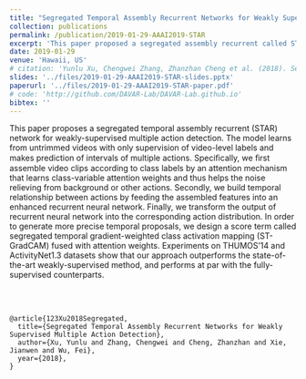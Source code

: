 ```yaml
---
title: "Segregated Temporal Assembly Recurrent Networks for Weakly Supervised Multiple Action Detection"
collection: publications
permalink: /publication/2019-01-29-AAAI2019-STAR
excerpt: 'This paper proposed a segregated assembly recurrent called STAR network for weakly-supervised multiple action detection. Appeared on ACM MM2019.'
date: 2019-01-29
venue: 'Hawaii, US'
# citation: 'Yunlu Xu, Chengwei Zhang, Zhanzhan Cheng et al. (2018). Segregated Temporal Assembly Recurrent Networks for Weakly Supervised Multiple Action Detection.' 
slides: '../files/2019-01-29-AAAI2019-STAR-slides.pptx'
paperurl: '../files/2019-01-29-AAAI2019-STAR-paper.pdf'
# code: 'http://github.com/DAVAR-Lab/DAVAR-Lab.github.io'
bibtex: ''                                                                                                                                                                       
---
```

This paper proposes a segregated temporal assembly recurrent (STAR) network for weakly-supervised multiple action detection. 
The model learns from untrimmed videos with only supervision of video-level labels and makes prediction of intervals of multiple actions. 
Speciﬁcally, we ﬁrst assemble video clips according to class labels by an attention mechanism that learns class-variable attention weights and thus helps the noise relieving from background or other actions. 
Secondly, we build temporal relationship between actions by feeding the assembled features into an enhanced recurrent neural network. 
Finally, we transform the output of recurrent neural network into the corresponding action distribution. 
In order to generate more precise temporal proposals, we design a score term called segregated temporal gradient-weighted class activation mapping (ST-GradCAM) fused with attention weights. 
Experiments on THUMOS’14 and ActivityNet1.3 datasets show that our approach outperforms the state-of-the-art weakly-supervised method, and performs at par with the fully-supervised counterparts.



<br><br/>

<!-- BibTex here (Make sure that this is the last code block) -->
```
@article{123Xu2018Segregated,
  title={Segregated Temporal Assembly Recurrent Networks for Weakly Supervised Multiple Action Detection},
  author={Xu, Yunlu and Zhang, Chengwei and Cheng, Zhanzhan and Xie, Jianwen and Wu, Fei},
  year={2018},
}
```

